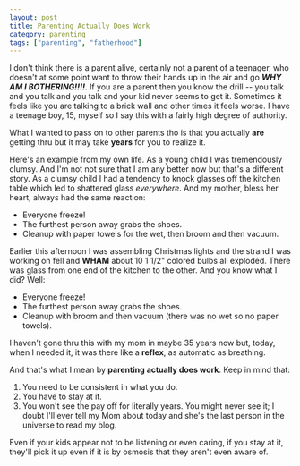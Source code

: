 ```yaml
---
layout: post
title: Parenting Actually Does Work
category: parenting
tags: ["parenting", "fatherhood"]
---
```

I don't think there is a parent alive, certainly not a parent of a teenager, who doesn't at some point want to throw their hands up in the air and go ***WHY AM I BOTHERING!!!!***. If you are a parent then you know the drill -- you talk and you talk and you talk and your kid never seems to get it.  Sometimes it feels like you are talking to a brick wall and other times it feels worse.  I have a teenage boy, 15, myself so I say this with a fairly high degree of authority.

What I wanted to pass on to other parents tho is that you actually **are** getting thru but it may take **years** for you to realize it.  

Here's an example from my own life.  As a young child I was tremendously clumsy.  And I'm not not sure that I am any better now but that's a different story.  As a clumsy child I had a tendency to knock glasses off the kitchen table which led to shattered glass *everywhere*.  And my mother, bless her heart, always had the same reaction:

* Everyone freeze!
* The furthest person away grabs the shoes.
* Cleanup with paper towels for the wet, then broom and then vacuum.

Earlier this afternoon I was assembling Christmas lights and the strand I was working on fell and **WHAM** about 10 1 1/2" colored bulbs all exploded.  There was glass from one end of the kitchen to the other.  And you know what I did?  Well:

* Everyone freeze!
* The furthest person away grabs the shoes.
* Cleanup with broom and then vacuum (there was no wet so no paper towels).

I haven't gone thru this with my mom in maybe 35 years now but, today, when I needed it, it was there like a **reflex**, as automatic as breathing.

And that's what I mean by **parenting actually does work**.  Keep in mind that:

1.  You need to be consistent in what you do.
2.  You have to stay at it.
3.  You won't see the pay off for literally years.  You might never see it; I doubt I'll ever tell my Mom about today and she's the last person in the universe to read my blog.

Even if your kids appear not to be listening or even caring, if you stay at it, they'll pick it up even if it is by osmosis that they aren't even aware of.